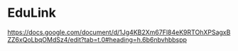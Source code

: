 # EduLink
 https://docs.google.com/document/d/1Jg4KB2Xm67Fl84eK9RTOhXPSagxBZZ6xQoLbqOMdSz4/edit?tab=t.0#heading=h.6b6nbvhbbspp

